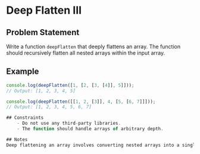 # Deep Flatten III

## Problem Statement
Write a function `deepFlatten` that deeply flattens an array. The function should recursively flatten all nested arrays within the input array.

## Example
```javascript
console.log(deepFlatten([1, [2, [3, [4]], 5]])); 
// Output: [1, 2, 3, 4, 5]

console.log(deepFlatten([[1, 2, [3]], 4, [5, [6, 7]]])); 
// Output: [1, 2, 3, 4, 5, 6, 7]

## Constraints
    - Do not use any third-party libraries.
    - The function should handle arrays of arbitrary depth.

## Notes
Deep flattening an array involves converting nested arrays into a single flat array containing all the elements from the nested arrays.
